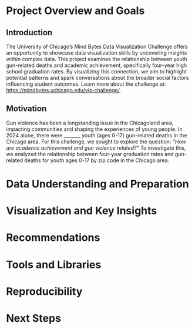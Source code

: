 # Project Overview and Goals

## Introduction
The University of Chicago’s Mind Bytes Data Visualization Challenge offers an opportunity to showcase data visualization skills by uncovering insights within complex data. This project examines the relationship between youth gun-related deaths and academic achievement, specifically four-year high school graduation rates. By visualizing this connection, we aim to highlight potential patterns and spark conversations about the broader social factors influencing student outcomes. Learn more about the challenge at: https://mindbytes.uchicago.edu/vis-challenge/.

## Motivation
Gun violence has been a longstanding issue in the Chicagoland area, impacting communities and shaping the experiences of young people. In 2024 alone, there were _______ youth (ages 0-17) gun-related deaths in the Chicago area. For this challenge, we sought to explore the question: *“How are academic achievement and gun violence related?”* To investigate this, we analyzed the relationship between four-year graduation rates and gun-related deaths for youth ages 0-17 by zip code in the Chicago area.

# Data Understanding and Preparation

# Visualization and Key Insights

# Recommendations

# Tools and Libraries

# Reproducibility

# Next Steps

